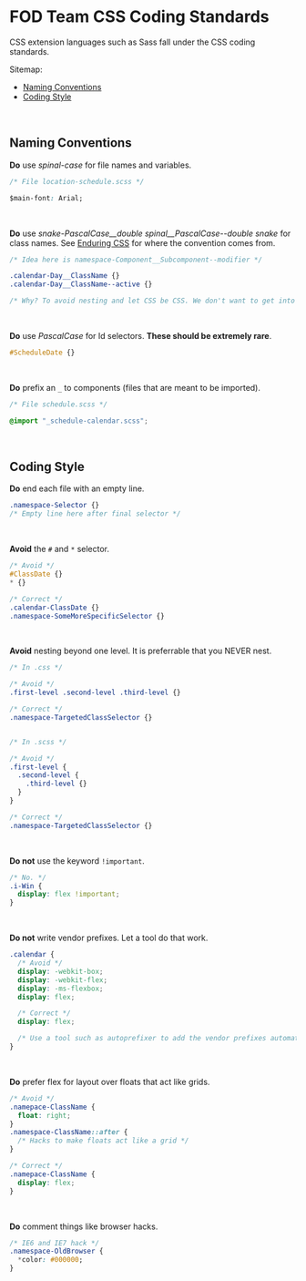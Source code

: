 # FOD Team CSS Coding Standards

CSS extension languages such as Sass fall under the CSS coding standards.

Sitemap:
  * [Naming Conventions](#NamingConventions)
  * [Coding Style](#CodingStyle)
<br>

## Naming Conventions<a name="NamingConventions"></a>

**Do** use _spinal-case_ for file names and variables.

```css
/* File location-schedule.scss */

$main-font: Arial;
```
<br>

**Do** use _snake-PascalCase\_\_double spinal\_\_PascalCase--double snake_ for class names. See [Enduring CSS](http://ecss.io/chapter5.html) for where the convention comes from.

```css
/* Idea here is namespace-Component__Subcomponent--modifier */

.calendar-Day__ClassName {}
.calendar-Day__ClassName--active {}

/* Why? To avoid nesting and let CSS be CSS. We don't want to get into specificity wars. */
```
<br>

**Do** use _PascalCase_ for Id selectors. **These should be extremely rare**.

```css
#ScheduleDate {}
```
<br>

**Do** prefix an `_` to components (files that are meant to be imported).

```css
/* File schedule.scss */

@import "_schedule-calendar.scss";
```
<br>

## Coding Style<a name="CodingStyle"></a>

**Do** end each file with an empty line.
```css
.namespace-Selector {}
/* Empty line here after final selector */
```
<br>

**Avoid** the `#` and `*` selector.

```css
/* Avoid */
#ClassDate {}
* {}

/* Correct */
.calendar-ClassDate {}
.namespace-SomeMoreSpecificSelector {}
```
<br>

**Avoid** nesting beyond one level. It is preferrable that you NEVER nest.

```css
/* In .css */

/* Avoid */
.first-level .second-level .third-level {}

/* Correct */
.namespace-TargetedClassSelector {}


/* In .scss */

/* Avoid */
.first-level {
  .second-level {
    .third-level {}
  }
}

/* Correct */
.namespace-TargetedClassSelector {}
```
<br>

**Do not** use the keyword `!important`.

```css
/* No. */
.i-Win {
  display: flex !important;
}
```
<br>

**Do not** write vendor prefixes. Let a tool do that work.

```css
.calendar {
  /* Avoid */
  display: -webkit-box;
  display: -webkit-flex;
  display: -ms-flexbox;
  display: flex;

  /* Correct */
  display: flex;

  /* Use a tool such as autoprefixer to add the vendor prefixes automatically. */
}
```
<br>

**Do** prefer flex for layout over floats that act like grids.

```css
/* Avoid */
.namepace-ClassName {
  float: right;
}
.namespace-ClassName::after {
  /* Hacks to make floats act like a grid */
}

/* Correct */
.namepace-ClassName {
  display: flex;
}
```
<br>

**Do** comment things like browser hacks.

```css
/* IE6 and IE7 hack */
.namespace-OldBrowser { 
  *color: #000000; 
}
```
<br>
